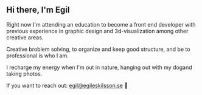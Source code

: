 ## Hi there, I'm Egil

Right now I'm attending an education to become a front end developer with previous experience in graphic design and 3d-visualization among other creative areas.

Creative broblem solving, to organize and keep good structure, and be to professional is who I am.

I recharge my energy when I'm out in nature, hanging out with my dog ​​and taking photos.

If you want to reach out: egil@egileskilsson.se 👋

<!--
**bluemountain3d/bluemountain3d** is a ✨ _special_ ✨ repository because its `README.md` (this file) appears on your GitHub profile.

Here are some ideas to get you started:

- 🔭 I’m currently working on ...
- 🌱 I’m currently learning ...
- 👯 I’m looking to collaborate on ...
- 🤔 I’m looking for help with ...
- 💬 Ask me about ...
- 📫 How to reach me: ...
- 😄 Pronouns: ...
- ⚡ Fun fact: ...
-->
